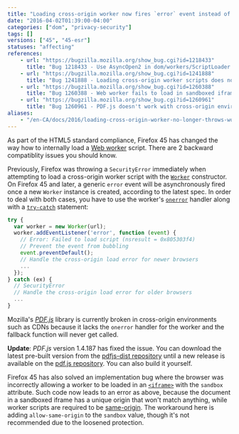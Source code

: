 ```yaml
---
title: "Loading cross-origin worker now fires `error` event instead of throwing; worker in sandboxed iframe no longer allowed"
date: "2016-04-02T01:39:00-04:00"
categories: ["dom", "privacy-security"]
tags: []
versions: ["45", "45-esr"]
statuses: "affecting"
references:
    - url: "https://bugzilla.mozilla.org/show_bug.cgi?id=1218433"
      title: "Bug 1218433 - Use AsyncOpen2 in dom/workers/ScriptLoader.cpp"
    - url: "https://bugzilla.mozilla.org/show_bug.cgi?id=1241888"
      title: "Bug 1241888 - Loading cross-origin worker scripts does not throw a SecurityError"
    - url: "https://bugzilla.mozilla.org/show_bug.cgi?id=1260388"
      title: "Bug 1260388 - Web worker fails to load in sandboxed iframe with Firefox 45"
    - url: "https://bugzilla.mozilla.org/show_bug.cgi?id=1260961"
      title: "Bug 1260961 - PDF.js doesn't work with cross-origin environment, because worker no longer throws on Firefox 45+ and onerror handler is missing"
aliases:
    - "/en-CA/docs/2016/loading-cross-origin-worker-no-longer-throws-worker-in-sandboxed-iframe-will-fail/"
---
```

As part of the HTML5 standard compliance, Firefox 45 has changed the way how to internally load a [Web worker](https://developer.mozilla.org/docs/Web/API/Web_Workers_API) script. There are 2 backward compatiblity issues you should know.

Previously, Firefox was throwing a `SecurityError` immediately when attempting to load a cross-origin worker script with the [`Worker`](https://developer.mozilla.org/docs/Web/API/Worker/Worker) constructor. On Firefox 45 and later, a generic `error` event will be asynchronously fired once a new `Worker` instance is created, according to the latest spec. In order to deal with both cases, you have to use the worker's [`onerror`](https://developer.mozilla.org/docs/Web/API/AbstractWorker/onerror) handler along with a [`try-catch`](https://developer.mozilla.org/docs/Web/JavaScript/Reference/Statements/try...catch) statement:

```js
try {
  var worker = new Worker(url);
  worker.addEventListener('error', function (event) {
    // Error: Failed to load script (nsresult = 0x805303f4)
    // Prevent the event from bubbling
    event.preventDefault();
    // Handle the cross-origin load error for newer browsers
    ...
  });
} catch (ex) {
  // SecurityError
  // Handle the cross-origin load error for older browsers
  ...
}
```
Mozilla's [*PDF.js*](https://mozilla.github.io/pdf.js/) library is currently broken in cross-origin environments such as CDNs because it lacks the `onerror` handler for the worker and the fallback function will never get called.

**Update**: *PDF.js* version 1.4.187 has fixed the issue. You can download the latest pre-built version from the [pdfjs-dist repository](https://github.com/mozilla/pdfjs-dist) until a new release is available on the [pdf.js repository](https://github.com/mozilla/pdf.js/releases). You can also build it yourself.

Firefox 45 has also solved an implementation bug where the browser was incorrectly allowing a worker to be loaded in an [`<iframe>`](https://developer.mozilla.org/docs/Web/HTML/Element/iframe) with the `sandbox` attribute. Such code now leads to an error as above, because the document in a sandboxed iframe has a unique origin that won't match anything, while worker scripts are required to be [same-origin](https://developer.mozilla.org/docs/Web/Security/Same-origin_policy). The workaround here is adding `allow-same-origin` to the `sandbox` value, though it's not recommended due to the loosened protection.
